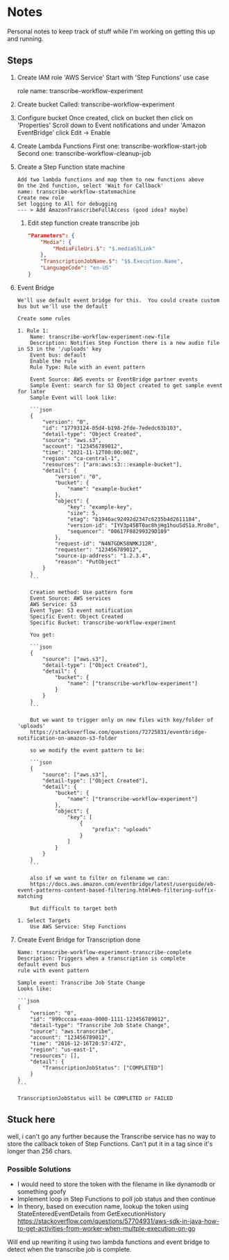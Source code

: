 # Notes

Personal notes to keep track of stuff while I'm working on getting this up and running.

## Steps

1.  Create IAM role
    'AWS Service'
    Start with 'Step Functions' use case

    role name: transcribe-workflow-experiment

1.  Create bucket
    Called: transcribe-workflow-experiment
1.  Configure bucket
    Once created, click on bucket then click on 'Properties'
    Scroll down to Event notifications and under 'Amazon EventBridge' click Edit -> Enable

1.  Create Lambda Functions
    First one: transcribe-workflow-start-job
    Second one: transcribe-workflow-cleanup-job

1.  Create a Step Function state machine

        Add two lambda functions and map them to new functions above
        On the 2nd function, select 'Wait for Callback'
        name: transcribe-workflow-statemachine
        Create new role
        Set logging to All for debugging
        --- > Add AmazonTranscribeFullAccess (good idea? maybe)

    1. Edit step function create transcribe job

        ```json
        "Parameters": {
            "Media": {
                "MediaFileUri.$": "$.mediaS3Link"
            },
            "TranscriptionJobName.$": "$$.Execution.Name",
            "LanguageCode": "en-US"
        }
        ```

1.  Event Bridge

        We'll use default event bridge for this.  You could create custom bus but we'll use the default

        Create some rules

        1. Rule 1:
            Name: transcribe-workflow-experiment-new-file
            Description: Notifies Step Function there is a new audio file in S3 in the '/uploads' key
            Event bus: default
            Enable the rule
            Rule Type: Rule with an event pattern

            Event Source: AWS events or EventBridge partner events
            Sample Event: search for S3 Object created to get sample event for later
            Sample Event will look like:

            ```json
            {
                "version": "0",
                "id": "17793124-05d4-b198-2fde-7ededc63b103",
                "detail-type": "Object Created",
                "source": "aws.s3",
                "account": "123456789012",
                "time": "2021-11-12T00:00:00Z",
                "region": "ca-central-1",
                "resources": ["arn:aws:s3:::example-bucket"],
                "detail": {
                    "version": "0",
                    "bucket": {
                        "name": "example-bucket"
                    },
                    "object": {
                        "key": "example-key",
                        "size": 5,
                        "etag": "b1946ac92492d2347c6235b4d2611184",
                        "version-id": "IYV3p45BT0ac8hjHg1houSdS1a.Mro8e",
                        "sequencer": "00617F08299329D189"
                    },
                    "request-id": "N4N7GDK58NMKJ12R",
                    "requester": "123456789012",
                    "source-ip-address": "1.2.3.4",
                    "reason": "PutObject"
                }
            }
            ```

            Creation method: Use pattern form
            Event Source: AWS services
            AWS Service: S3
            Event Type: S3 event notification
            Specific Event: Object Created
            Specific Bucket: transcribe-workflow-experiment

            You get:

            ```json
            {
                "source": ["aws.s3"],
                "detail-type": ["Object Created"],
                "detail": {
                    "bucket": {
                        "name": ["transcribe-workflow-experiment"]
                    }
                }
            }
            ```

            But we want to trigger only on new files with key/folder of 'uploads'
            https://stackoverflow.com/questions/72725831/eventbridge-notification-on-amazon-s3-folder

            so we modify the event pattern to be:

            ```json
            {
                "source": ["aws.s3"],
                "detail-type": ["Object Created"],
                "detail": {
                    "bucket": {
                        "name": ["transcribe-workflow-experiment"]
                    },
                    "object": {
                        "key": [
                            {
                                "prefix": "uploads"
                            }
                        ]
                    }
                }
            }
            ```

            also if we want to filter on filename we can:
            https://docs.aws.amazon.com/eventbridge/latest/userguide/eb-event-patterns-content-based-filtering.html#eb-filtering-suffix-matching

            But difficult to target both

        1. Select Targets
            Use AWS Service: Step Functions

1.  Create Event Bridge for Transcription done

        Name: transcribe-workflow-experiment-transcribe-complete
        Description: Triggers when a transcription is complete
        default event bus
        rule with event pattern

        Sample event: Transcribe Job State Change
        Looks like:

        ```json
        {
            "version": "0",
            "id": "999cccaa-eaaa-0000-1111-123456789012",
            "detail-type": "Transcribe Job State Change",
            "source": "aws.transcribe",
            "account": "123456789012",
            "time": "2016-12-16T20:57:47Z",
            "region": "us-east-1",
            "resources": [],
            "detail": {
                "TranscriptionJobStatus": ["COMPLETED"]
            }
        }
        ```

        TranscriptionJobStatus will be COMPLETED or FAILED

## Stuck here

well, i can't go any further because the Transcribe service has no way to store the callback token of Step Functions.
Can't put it in a tag since it's longer than 256 chars.

### Possible Solutions

-   I would need to store the token with the filename in like dynamodb or something goofy
-   Implement loop in Step Functions to poll job status and then continue
-   In theory, based on execution name, lookup the token using StateEnteredEventDetails from GetExecutionHistory
    https://stackoverflow.com/questions/57704931/aws-sdk-in-java-how-to-get-activities-from-worker-when-multple-execution-on-go

Will end up rewriting it using two lambda functions and event bridge to detect when the transcribe job is complete.
